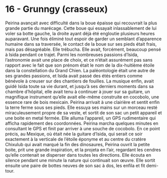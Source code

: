 # 16 - Grunngy (crasseux)

Peirina avançait avec difficulté dans la boue épaisse qui recouvrait la plus grande partie du marécage. Cette boue qui essayait inlassablement de lui voler sa botte gauche, la droite ayant déjà été engloutie plusieurs heures auparavant. Une fois éliminé tout espoir de garder un semblant d’apparence humaine dans sa traversée, le contact de la boue sur ses pieds était frais, mais pas désagréable. Elle trébucha. Elle avait, forcément, beaucoup pensé à Isida pendant ce trajet. Parmi les nombreuses passions d’Isida, l’astronomie avait une place de choix, et ce n’était assurément pas sans rapport avec le fait que son prénom était le nom de la dix-huitième étoile dans la constellation du Grand Chien. La paléontologie était une autre de ses grandes passions, et Isida avait passé des étés entiers comme bénévole à creuser sur des chantiers de fouilles. La musique enfin, avait guidé Isida toute sa vie durant, et jusqu’à ses derniers moments dans sa chambre d’hôpital, elle avait tenu à continuer à jouer sur sa guitare, un magnifique instrument qu’elle avait elle-même construite en cocobolo, une essence rare de bois mexicain. Peirina arrivait à une clairière et sentit enfin la terre ferme sous ses pieds. Elle essuya ses mains sur un morceau resté miraculeusement propre de sa veste, et sortit de son sac un petit appareil et une boite en metal fermée. Elle alluma l’appareil, un GPS rudimentaire qui afficha rapidement des coordonnées. Peirina marcha quelques minutes en consultant le GPS et finit par arriver à une souche de cocobolo. En ce point précis, au Mexique, où était née la guitare d’Isida, qui serait ce soir exactement à la verticale de l’étoile éponyme et au centre du cratère Chixulub qui avait marqué la fin des dinosaures, Peirina ouvrit la petite boite, prit une grande inspiration, et la projeta en l’air, regardant les cendres qu’elle contenait se disperser dans toutes les directions. Elle écouta en silence pendant une minute la nature qui continuait son œuvre. Elle sortit ensuite une paire de bottes neuves de son sac à dos, les enfila et fit demi-tour.